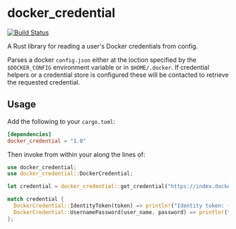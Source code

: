docker_credential
=================

[![Build Status](https://travis-ci.org/keirlawson/docker_credential.svg?branch=master)](https://travis-ci.org/keirlawson/docker_credential)

A Rust library for reading a user's Docker credentials from config.

Parses a docker `config.json` either at the loction specified by the
`$DOCKER_CONFIG` environment variable or in `$HOME/.docker`.  If credential
helpers or a credential store is configured these will be contacted to retrieve
the requested credential.

## Usage

Add the following to your `cargo.toml`:

```toml
[dependencies]
docker_credential = "1.0"
```

Then invoke from within your along the lines of:

```rust
use docker_credential;
use docker_credential::DockerCredential;

let credential = docker_credential::get_credential("https://index.docker.io/v1/").expect("Unable to retrieve credential");

match credential {
  DockerCredential::IdentityToken(token) => println!("Identity token: {}", token),
  DockerCredential::UsernamePassword(user_name, password) => println!("Username: {}, Password: {}", user_name, password),
};

```
